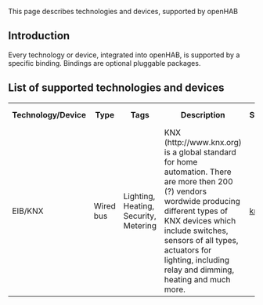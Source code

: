 This page describes technologies and devices, supported by openHAB

## Introduction

Every technology or device, integrated into openHAB, is supported by a specific binding. Bindings are optional pluggable packages.

## List of supported technologies and devices

<table>
<tr>
	<th>Technology/Device</th>
	<th>Type</th>
	<th>Tags</th>
	<th>Description</th>
	<th>Status</th>
	<th>Binding</th>
	<th>Issue</th>
	<th>Since version</th>
</tr>
<tr>
	<td>EIB/KNX</td>
	<td>Wired bus</td>
	<td>Lighting, Heating, Security, Metering</td>
	<td>KNX (http://www.knx.org) is a global standard for home automation. There are more then 200 (?) vendors wordwide producing different types of KNX devices which include switches, sensors of all types, actuators for lighting, including relay and dimming, heating and much more.</td>
	<td><a href="https://github.com/openhab/openhab/wiki/KNX-Binding">knx</a></td>
        <td>Production</td>
	<td></td>
	<td>0.9</td>
</tr>
</table>

